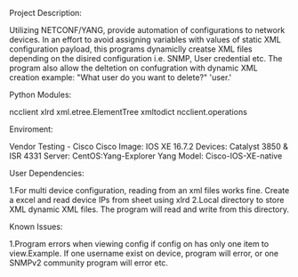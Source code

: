 Project Description:

Utilizing NETCONF/YANG, provide automation of configurations to network devices. In an effort to avoid assigning variables with values of static XML configuration payload,
this programs dynamiclly creatse XML files depending on the disired configuration i.e. SNMP, User credential etc. The program also allow the deltetion on confugration with dynamic
XML creation example: "What user do you want to delete?" 'user.'

Python Modules:

ncclient
xlrd
xml.etree.ElementTree
xmltodict
ncclient.operations

Enviroment:

Vendor Testing - Cisco
Cisco Image: IOS XE 16.7.2
Devices: Catalyst 3850 & ISR 4331
Server: CentOS:Yang-Explorer
Yang Model: Cisco-IOS-XE-native

User Dependencies:

1.For multi device configuration, reading from an xml files works fine. Create a excel and read device IPs from sheet using xlrd
2.Local directory to store XML dynamic XML files. The program will read and write from this directory.

Known Issues:

1.Program errors when viewing config if config on has only one item to view.Example. If one username exist on device, program will error, or one SNMPv2 community program will error etc.
